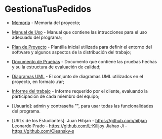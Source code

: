 # GestionaTusPedidos

- [Memoria](./Documentos/Memoria.pdf) - Memoria del proyecto;

- [Manual de Uso](./Documentos/Manual_de_Uso.pdf) - Manual que contiene las intrucciones para el uso adecuado del programa;

- [Plan de Proyecto](./Documentos/Plan_de_Proyecto.pdf) - Plantilla inicial utilizada para definir el entorno del software y algunos aspectos de la distribución del trabajo;

- [Documento de Pruebas](./Documentos/Documento_de_Pruebas.pdf) - Documento que contiene las pruebas hechas y su la estructura de evaluación de calidad;

- [Diagramas UML](./Documentos/ProyectoModelio/GestionaTusPedidos.rar) - El conjunto de diagramas UML utilizados en el proyecto, en formato .rar;

- [Informe del trabajo](./Documentos/Informe_del_trabajo.pdf) - Informe requerido por el cliente, evaluando la participación de cada miembro del equipo;

- [Usuario]: admin y contraseña "", para usar todas las funcionalidades del programa.

- [URLs de los Estudiantes]: 
      Juan Hibjan - https://github.com/hibjan
      Leonardo Prado - https://github.com/L-Killjoy
      Jiahao Ji - https://github.com/Cleansky-s
 
